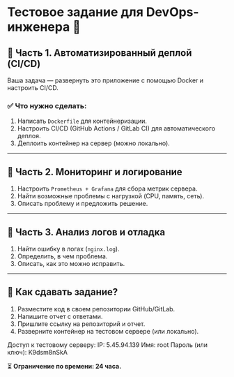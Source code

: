# Тестовое задание для DevOps-инженера 🚀

## 📌 Часть 1. Автоматизированный деплой (CI/CD)
Ваша задача — развернуть это приложение с помощью Docker и настроить CI/CD.

### ✅ Что нужно сделать:
1. Написать `Dockerfile` для контейнеризации.
2. Настроить CI/CD (GitHub Actions / GitLab CI) для автоматического деплоя.
3. Деплоить контейнер на сервер (можно локально).

---

## 📌 Часть 2. Мониторинг и логирование
1. Настроить `Prometheus + Grafana` для сбора метрик сервера.
2. Найти возможные проблемы с нагрузкой (CPU, память, сеть).
3. Описать проблему и предложить решение.

---

## 📌 Часть 3. Анализ логов и отладка
1. Найти ошибку в логах (`nginx.log`).
2. Определить, в чем проблема.
3. Описать, как это можно исправить.

---

## 📌 Как сдавать задание?
1. Разместите код в своем репозитории GitHub/GitLab.
2. Напишите отчет с ответами.
3. Пришлите ссылку на репозиторий и отчет.
4. Разверните контейнер на тестовом сервере (или локально).

Доступ к тестовому серверу:
IP: 5.45.94.139
Имя: root
Пароль (или ключ): K9dsm8nSkA

⏳ **Ограничение по времени: 24 часа.**
